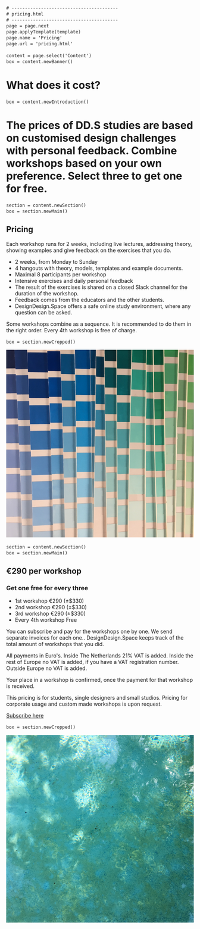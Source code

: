 
~~~
# ----------------------------------------
# pricing.html
# ----------------------------------------
page = page.next
page.applyTemplate(template)  
page.name = 'Pricing'
page.url = 'pricing.html'

content = page.select('Content')
box = content.newBanner()
~~~
# What does it cost?

~~~
box = content.newIntroduction()
~~~
# The prices of DD.S studies are based on customised design challenges with personal feedback. Combine workshops based on your own preference. Select three to get one for free.
~~~
section = content.newSection()
box = section.newMain()
~~~

## Pricing

Each workshop runs for 2 weeks, including live lectures, addressing theory, showing examples and give feedback on the exercises that you do.

* 2 weeks, from Monday to Sunday
* 4 hangouts with theory, models, templates and example documents. 
* Maximal 8 participants per workshop
* Intensive exercises and daily personal feedback
* The result of the exercises is shared on a closed Slack channel for the duration of the workshop. 
* Feedback comes from the educators and the other students.
* DesignDesign.Space offers a safe online study environment, where any question can be asked. 

Some workshops combine as a sequence. It is recommended to do them in the right order. Every 4<span class="sup">th</span> workshop is free of charge.

~~~
box = section.newCropped()
~~~
![cover y=top](images/IMG_8940.jpg)

~~~
section = content.newSection()
box = section.newMain()
~~~
## €290 per workshop

### Get one free for every three

* 1<span class="sup">st</span> workshop €290 (±$330)
* 2<span class="sup">nd</span> workshop €290 (±$330)
* 3<span class="sup">rd</span> workshop €290 (±$330)
* Every 4<span class="sup">th</span> workshop Free

You can subscribe and pay for the workshops one by one. We send separate invoices for each one..
DesignDesign.Space keeps track of the total amount of workshops that you did. 

All payments in Euro's.
Inside The Netherlands 21% VAT is added.
Inside the rest of Europe no VAT is added, if you have a VAT registration number.
Outside Europe no VAT is added.

Your place in a workshop is confirmed, once the payment for that workshop is received.

This pricing is for students, single designers and small studios.
Pricing for corporate usage and custom made workshops is upon request.

<a href="https://docs.google.com/forms/d/1vLKGROUx03Sm3QGWEwuP1f7Uo1v4qQCmG1FlaxOT88A" target="external">Subscribe here</a>

~~~ 
box = section.newCropped()
~~~

![IMG_5840.jpg cover y=center x=center](images/IMG_5840.jpg)
